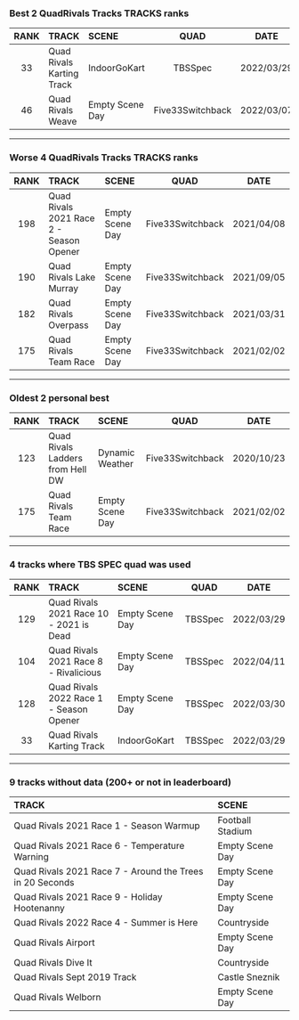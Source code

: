 ### Best 2 QuadRivals Tracks TRACKS ranks
|RANK|TRACK|SCENE|QUAD|DATE|
|:---:|:---|:---|:---:|:---:|
|33|Quad Rivals Karting Track|IndoorGoKart|TBSSpec|2022/03/29|
|46|Quad Rivals Weave|Empty Scene Day|Five33Switchback|2022/03/07|
---
### Worse 4 QuadRivals Tracks TRACKS ranks
|RANK|TRACK|SCENE|QUAD|DATE|
|:---:|:---|:---|:---:|:---:|
|198|Quad Rivals 2021 Race 2 - Season Opener|Empty Scene Day|Five33Switchback|2021/04/08|
|190|Quad Rivals Lake Murray|Empty Scene Day|Five33Switchback|2021/09/05|
|182|Quad Rivals Overpass|Empty Scene Day|Five33Switchback|2021/03/31|
|175|Quad Rivals Team Race|Empty Scene Day|Five33Switchback|2021/02/02|
---
### Oldest 2 personal best
|RANK|TRACK|SCENE|QUAD|DATE|
|:---:|:---|:---|:---:|:---:|
|123|Quad Rivals Ladders from Hell DW|Dynamic Weather|Five33Switchback|2020/10/23|
|175|Quad Rivals Team Race|Empty Scene Day|Five33Switchback|2021/02/02|
---
### 4 tracks where TBS SPEC quad was used
|RANK|TRACK|SCENE|QUAD|DATE|
|:---:|:---|:---|:---:|:---:|
|129|Quad Rivals 2021 Race 10 - 2021 is Dead|Empty Scene Day|TBSSpec|2022/03/29|
|104|Quad Rivals 2021 Race 8 - Rivalicious|Empty Scene Day|TBSSpec|2022/04/11|
|128|Quad Rivals 2022 Race 1 - Season Opener|Empty Scene Day|TBSSpec|2022/03/30|
|33|Quad Rivals Karting Track|IndoorGoKart|TBSSpec|2022/03/29|
---
### 9 tracks without data (200+ or not in leaderboard)
|TRACK|SCENE|
|:---|:---|
|Quad Rivals 2021 Race 1 - Season Warmup|Football Stadium|
|Quad Rivals 2021 Race 6 - Temperature Warning|Empty Scene Day|
|Quad Rivals 2021 Race 7 - Around the Trees in 20 Seconds|Empty Scene Day|
|Quad Rivals 2021 Race 9 - Holiday Hootenanny|Empty Scene Day|
|Quad Rivals 2022 Race 4 - Summer is Here|Countryside|
|Quad Rivals Airport|Empty Scene Day|
|Quad Rivals Dive It|Countryside|
|Quad Rivals Sept 2019 Track|Castle Sneznik|
|Quad Rivals Welborn|Empty Scene Day|
